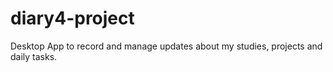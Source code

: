 # diary4-project
 
Desktop App to record and manage updates about my studies, projects and daily tasks.
